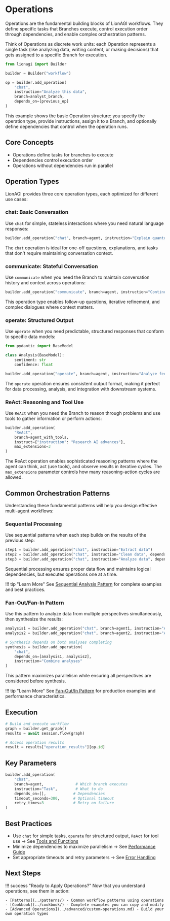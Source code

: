# Operations

Operations are the fundamental building blocks of LionAGI workflows. They define specific tasks that Branches execute, control execution order through dependencies, and enable complex orchestration patterns.

Think of Operations as discrete work units: each Operation represents a single task (like analyzing data, writing content, or making decisions) that gets assigned to a specific Branch for execution.

```python
from lionagi import Builder

builder = Builder("workflow")

op = builder.add_operation(
    "chat",
    instruction="Analyze this data",
    branch=analyst_branch,
    depends_on=[previous_op]
)
```

This example shows the basic Operation structure: you specify the operation type, provide instructions, assign it to a Branch, and optionally define dependencies that control when the operation runs.

## Core Concepts

- Operations define tasks for branches to execute
- Dependencies control execution order
- Operations without dependencies run in parallel

## Operation Types

LionAGI provides three core operation types, each optimized for different use cases:

### chat: Basic Conversation

Use `chat` for simple, stateless interactions where you need natural language responses:

```python
builder.add_operation("chat", branch=agent, instruction="Explain quantum computing")
```

The `chat` operation is ideal for one-off questions, explanations, and tasks that don't require maintaining conversation context.

### communicate: Stateful Conversation

Use `communicate` when you need the Branch to maintain conversation history and context across operations:

```python
builder.add_operation("communicate", branch=agent, instruction="Continue discussion", context=data)
```

This operation type enables follow-up questions, iterative refinement, and complex dialogues where context matters.

### operate: Structured Output  

Use `operate` when you need predictable, structured responses that conform to specific data models:

```python
from pydantic import BaseModel

class Analysis(BaseModel):
    sentiment: str
    confidence: float

builder.add_operation("operate", branch=agent, instruction="Analyze feedback", response_format=Analysis)
```

The `operate` operation ensures consistent output format, making it perfect for data processing, analysis, and integration with downstream systems.

### ReAct: Reasoning and Tool Use

Use `ReAct` when you need the Branch to reason through problems and use tools to gather information or perform actions:

```python
builder.add_operation(
    "ReAct", 
    branch=agent_with_tools,
    instruct={"instruction": "Research AI advances"},
    max_extensions=3
)
```

The ReAct operation enables sophisticated reasoning patterns where the agent can think, act (use tools), and observe results in iterative cycles. The `max_extensions` parameter controls how many reasoning-action cycles are allowed.

## Common Orchestration Patterns

Understanding these fundamental patterns will help you design effective multi-agent workflows:

### Sequential Processing

Use sequential patterns when each step builds on the results of the previous step:

```python
step1 = builder.add_operation("chat", instruction="Extract data")
step2 = builder.add_operation("chat", instruction="Clean data", depends_on=[step1])
step3 = builder.add_operation("chat", instruction="Analyze data", depends_on=[step2])
```

Sequential processing ensures proper data flow and maintains logical dependencies, but executes operations one at a time.

!!! tip "Learn More"
    See [Sequential Analysis Pattern](../patterns/sequential-analysis.md) for complete examples and best practices.

### Fan-Out/Fan-In Pattern

Use this pattern to analyze data from multiple perspectives simultaneously, then synthesize the results:

```python
analysis1 = builder.add_operation("chat", branch=agent1, instruction="Analyze A")
analysis2 = builder.add_operation("chat", branch=agent2, instruction="Analyze B")

# Synthesis depends on both analyses completing
synthesis = builder.add_operation(
    "chat", 
    depends_on=[analysis1, analysis2],
    instruction="Combine analyses"
)
```

This pattern maximizes parallelism while ensuring all perspectives are considered before synthesis.

!!! tip "Learn More"
    See [Fan-Out/In Pattern](../patterns/fan-out-in.md) for production examples and performance characteristics.

## Execution

```python
# Build and execute workflow
graph = builder.get_graph()
results = await session.flow(graph)

# Access operation results
result = results["operation_results"][op.id]
```

## Key Parameters

```python
builder.add_operation(
    "chat",
    branch=agent,              # Which branch executes
    instruction="Task",        # What to do
    depends_on=[],            # Dependencies
    timeout_seconds=300,      # Optional timeout
    retry_times=3             # Retry on failure
)
```

## Best Practices

- Use `chat` for simple tasks, `operate` for structured output, `ReAct` for tool use → See [Tools and Functions](tools-and-functions.md)
- Minimize dependencies to maximize parallelism → See [Performance Guide](../advanced/performance.md)  
- Set appropriate timeouts and retry parameters → See [Error Handling](../advanced/error-handling.md)

## Next Steps

!!! success "Ready to Apply Operations?"
    Now that you understand operations, see them in action:
    
    - [Patterns](../patterns/) - Common workflow patterns using operations
    - [Cookbook](../cookbook/) - Complete examples you can copy and modify
    - [Advanced Operations](../advanced/custom-operations.md) - Build your own operation types
